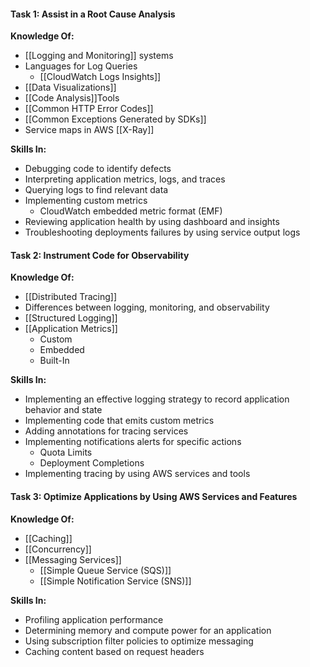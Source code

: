 #### Task 1: Assist in a Root Cause Analysis

**Knowledge Of:**
- [[Logging and Monitoring]] systems
- Languages for Log Queries
	- [[CloudWatch Logs Insights]]
- [[Data Visualizations]]
- [[Code Analysis]]Tools
- [[Common HTTP Error Codes]]
- [[Common Exceptions Generated by SDKs]]
- Service maps in AWS [[X-Ray]]

**Skills In:**
- Debugging code to identify defects
- Interpreting application metrics, logs, and traces
- Querying logs to find relevant data
- Implementing custom metrics
	- CloudWatch embedded metric format (EMF)
- Reviewing application health by using dashboard and insights
- Troubleshooting deployments failures by using service output logs


#### Task 2: Instrument Code for Observability

**Knowledge Of:**
- [[Distributed Tracing]]
- Differences between logging, monitoring, and observability
- [[Structured Logging]]
- [[Application Metrics]]
	- Custom
	- Embedded
	- Built-In

**Skills In:**
- Implementing an effective logging strategy to record application behavior and state
- Implementing code that emits custom metrics
- Adding annotations for tracing services
- Implementing notifications alerts for specific actions
	- Quota Limits
	- Deployment Completions
- Implementing tracing by using AWS services and tools

#### Task 3: Optimize Applications by Using AWS Services and Features

**Knowledge Of:**
- [[Caching]]
- [[Concurrency]]
- [[Messaging Services]]
	- [[Simple Queue Service (SQS)]]
	- [[Simple Notification Service (SNS)]]

**Skills In:**
- Profiling application performance
- Determining memory and compute power for an application
- Using subscription filter policies to optimize messaging
- Caching content based on request headers